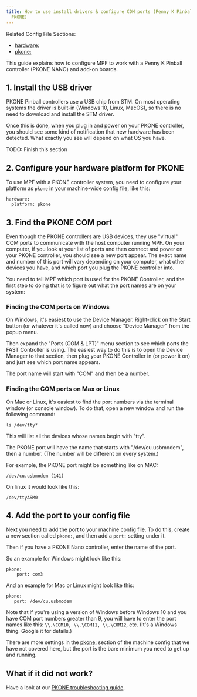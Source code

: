 ```yaml
---
title: How to use install drivers & configure COM ports (Penny K Pinball
  PKONE)
---
```


Related Config File Sections:

* [hardware:](../../config/hardware.md)
* [pkone:](../../config/pkone.md)

This guide explains how to configure MPF to work with a Penny K Pinball
controller (PKONE NANO) and add-on boards.

## 1. Install the USB driver

PKONE Pinball controllers use a USB chip from STM. On most operating
systems the driver is built-in (Windows 10, Linux, MacOS), so there is
no need to download and install the STM driver.

Once this is done, when you plug in and power on your PKONE controller,
you should see some kind of notification that new hardware has been
detected. What exactly you see will depend on what OS you have.

TODO: Finish this section

## 2. Configure your hardware platform for PKONE

To use MPF with a PKONE controller system, you need to configure your
platform as `pkone` in your machine-wide config file, like this:

``` mpf-config
hardware:
  platform: pkone
```

## 3. Find the PKONE COM port

Even though the PKONE controllers are USB devices, they use "virtual"
COM ports to communicate with the host computer running MPF. On your
computer, if you look at your list of ports and then connect and power
on your PKONE controller, you should see a new port appear. The exact
name and number of this port will vary depending on your computer, what
other devices you have, and which port you plug the PKONE controller
into.

You need to tell MPF which port is used for the PKONE Controller, and
the first step to doing that is to figure out what the port names are on
your system:

### Finding the COM ports on Windows

On Windows, it's easiest to use the Device Manager. Right-click on the
Start button (or whatever it's called now) and choose "Device
Manager" from the popup menu.

Then expand the "Ports (COM & LPT)" menu section to see which ports
the FAST Controller is using. The easiest way to do this is to open the
Device Manager to that section, then plug your PKONE Controller in (or
power it on) and just see which port name appears.

The port name will start with "COM" and then be a number.

### Finding the COM ports on Max or Linux

On Mac or Linux, it's easiest to find the port numbers via the terminal
window (or console window). To do that, open a new window and run the
following command:

    ls /dev/tty*

This will list all the devices whose names begin with "tty".

The PKONE port will have the name that starts with "/dev/cu.usbmodem",
then a number. (The number will be different on every system.)

For example, the PKONE port might be something like on MAC:

    /dev/cu.usbmodem (141)

On linux it would look like this:

    /dev/ttyASM0

## 4. Add the port to your config file

Next you need to add the port to your machine config file. To do this,
create a new section called `pkone:`, and then add a `port:` setting
under it.

Then if you have a PKONE Nano controller, enter the name of the port.

So an example for Windows might look like this:

    pkone:
        port: com3

And an example for Mac or Linux might look like this:

    pkone:
       port: /dev/cu.usbmodem

Note that if you're using a version of Windows before Windows 10 and
you have COM port numbers greater than 9, you will have to enter the
port names like this: `\\.\COM10, \\.\COM11, \\.\COM12`, etc. (It's a
Windows thing. Google it for details.)

There are more settings in the [pkone:](../../config/pkone.md) section of the machine config that we have not covered here,
but the port is the bare minimum you need to get up and running.

## What if it did not work?

Have a look at our
[PKONE troubleshooting guide](../../troubleshooting/index.md).
